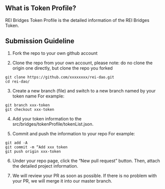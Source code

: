 
## What is Token Profile?

REI Bridges Token Profile is the detailed information of the REI Bridges Token. 

## Submission Guideline

1. Fork the repo to your own github account

2. Clone the repo from your own account, please note: do no clone the origin one directly, but clone the repo you forked
```
git clone https://github.com/xxxxxxxx/rei-dao.git
cd rei-dao/
```

3. Create a new branch (file) and switch to a new branch named by your token name
  For example:
```
git branch xxx-token
git checkout xxx-token
```

4. Add your token information to the src/bridges/tokenProfile/tokenList.json. 

5. Commit and push the information to your repo
  For example:
```
git add -A
git commit -m “Add xxx token
git push origin xxx-token
```

6. Under your repo page, click the “New pull request” button. Then, attach the detailed  project information.

7. We will review your PR as soon as possible. If there is no problem with your PR, we will merge it into our master branch.
